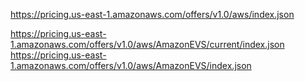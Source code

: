 https://pricing.us-east-1.amazonaws.com/offers/v1.0/aws/index.json

https://pricing.us-east-1.amazonaws.com/offers/v1.0/aws/AmazonEVS/current/index.json
https://pricing.us-east-1.amazonaws.com/offers/v1.0/aws/AmazonEVS/index.json
